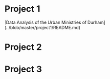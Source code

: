 # Project 1

[Data Analysis of the Urban Ministries of Durham] (../blob/master/project1/README.md)

# Project 2



# Project 3
